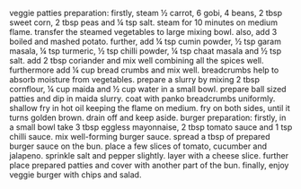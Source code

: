 veggie patties preparation:
firstly, steam ½ carrot, 6 gobi, 4 beans, 2 tbsp sweet corn, 2 tbsp peas and ¼ tsp salt.
steam for 10 minutes on medium flame.
transfer the steamed vegetables to large mixing bowl.
also, add 3 boiled and mashed potato.
further, add ¼ tsp cumin powder, ½ tsp garam masala, ¼ tsp turmeric, ½ tsp chilli powder, ¼ tsp chaat masala and ½ tsp salt.
add 2 tbsp coriander and mix well combining all the spices well.
furthermore add ¼ cup bread crumbs and mix well. breadcrumbs help to absorb moisture from vegetables.
prepare a slurry by mixing 2 tbsp cornflour, ¼ cup maida and ½ cup water in a small bowl.
prepare ball sized patties and dip in maida slurry.
coat with panko breadcrumbs uniformly.
shallow fry in hot oil keeping the flame on medium.
fry on both sides, until it turns golden brown. drain off and keep aside.
burger preparation:
firstly, in a small bowl take 3 tbsp eggless mayonnaise, 2 tbsp tomato sauce and 1 tsp chilli sauce.
mix well-forming burger sauce.
spread a tbsp of prepared burger sauce on the bun.
place a few slices of tomato, cucumber and jalapeno.
sprinkle salt and pepper slightly.
layer with a cheese slice.
further place prepared patties and cover with another part of the bun.
finally, enjoy veggie burger with chips and salad.
